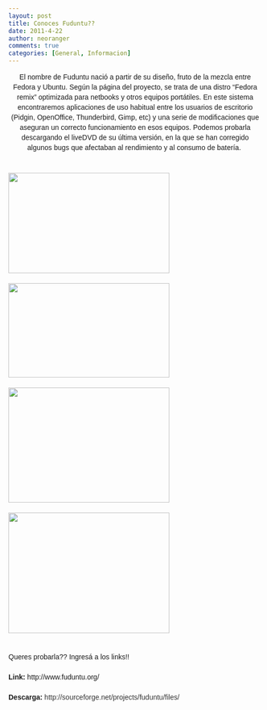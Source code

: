 ```yaml
---
layout: post
title: Conoces Fuduntu??
date: 2011-4-22
author: neoranger
comments: true
categories: [General, Informacion]
---
```

<div style="text-align:center;"><span class="Apple-style-span" style="font-family:'Lucida Grande', Tahoma, Arial, Verdana, sans-serif;line-height:20px;">El nombre de Fuduntu nació a partir de su diseño, fruto de la mezcla entre Fedora y Ubuntu. Según la página del proyecto, se trata de una distro “Fedora remix” optimizada para netbooks y otros equipos portátiles. En este sistema encontraremos aplicaciones de uso habitual entre los usuarios de escritorio (Pidgin, OpenOffice, Thunderbird, Gimp, etc) y una serie de modificaciones que aseguran un correcto funcionamiento en esos equipos. Podemos probarla descargando el liveDVD de su última versión, en la que se han corregido algunos bugs que afectaban al rendimiento y al consumo de batería. </span></div><span class="Apple-style-span" style="font-family:'Lucida Grande', Tahoma, Arial, Verdana, sans-serif;line-height:20px;"><span class="Apple-style-span" style="font-size:14px;"> </span><br /><br /><span class="Apple-style-span" style="font-size:14px;"><img border="0" class="imagen" height="199" src="http://picload.org/image/agwcag/screenshot1.png" width="320" /></span><br /><br /><span class="Apple-style-span" style="font-size:14px;"><img border="0" class="imagen" height="187" src="http://picload.org/image/agwcar/screenshot2.png" width="320" /></span><br /><br /><span class="Apple-style-span" style="font-size:14px;"><img border="0" class="imagen" height="228" src="http://picload.org/image/agwcaa/screenshot3.png" width="320" /></span><br /><br /><span class="Apple-style-span" style="font-size:14px;"><img border="0" class="imagen" height="239" src="http://picload.org/image/agwcal/screenshot4.png" width="320" /></span><br /><br /></span><br /><span class="Apple-style-span" style="font-family:'Lucida Grande', Tahoma, Arial, Verdana, sans-serif;line-height:20px;">Queres probarla?? Ingresá a los links!!</span><br /><span class="Apple-style-span" style="font-family:'Lucida Grande', Tahoma, Arial, Verdana, sans-serif;line-height:20px;"><br /><b style="font-size:14px;">Link:</b><span class="Apple-style-span" style="font-size:14px;"> </span>http://www.fuduntu.org/<span class="Apple-style-span" style="font-size:14px;"> </span><br /><br /><b style="font-size:14px;">Descarga:</b><span class="Apple-style-span" style="font-size:14px;"> </span><a href="http://sourceforge.net/projects/fuduntu/files/" rel="nofollow" style="color:#333333;cursor:pointer;font-size:14px;text-decoration:none;" target="_blank">http://sourceforge.net/projects/fuduntu/files/</a></span>
